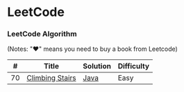 LeetCode
========

### LeetCode Algorithm

(Notes: "&hearts;" means you need to buy a book from Leetcode)


| #   | Title | Solution | Difficulty |
| --- | ----- | -------- | ---------- |
| 70 | [Climbing Stairs](https://leetcode.com/problems/climbing-stairs/) | [Java](./Easy/ClimbingStairs.java) | Easy

